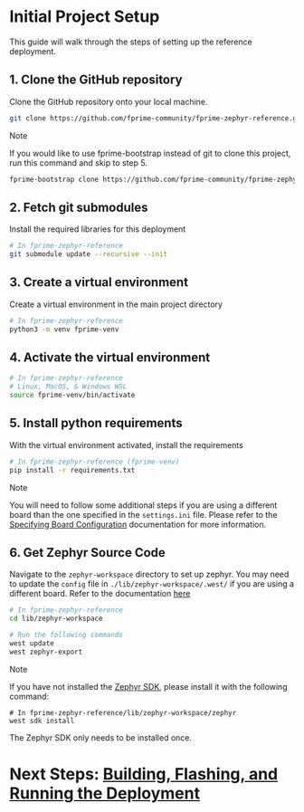 # Initial Project Setup

This guide will walk through the steps of setting up the reference deployment.

<!-- TODO: UPDATE REPO NAME -->
## 1. Clone the GitHub repository
Clone the GitHub repository onto your local machine.
```sh
git clone https://github.com/fprime-community/fprime-zephyr-reference.git
```

> [!NOTE]
> If you would like to use fprime-bootstrap instead of git to clone this project, run this command and skip to step 5.
> ```sh
> fprime-bootstrap clone https://github.com/fprime-community/fprime-zephyr-reference.git
> ```

## 2. Fetch git submodules
Install the required libraries for this deployment
```sh
# In fprime-zephyr-reference
git submodule update --recursive --init
```

## 3. Create a virtual environment
Create a virtual environment in the main project directory

```sh
# In fprime-zephyr-reference
python3 -m venv fprime-venv
```

## 4. Activate the virtual environment

```sh
# In fprime-zephyr-reference
# Linux, MacOS, & Windows WSL
source fprime-venv/bin/activate
```

## 5. Install python requirements
With the virtual environment activated, install the requirements
```sh
# In fprime-zephyr-reference (fprime-venv)
pip install -r requirements.txt
```

 > [!NOTE]
 > You will need to follow some additional steps if you are using a different board than the one specified in the `settings.ini` file. Please refer to the [Specifying Board Configuration][specifying-board-configuration] documentation for more information.


## 6. Get Zephyr Source Code
Navigate to the `zephyr-workspace` directory to set up zephyr. You may need to update the `config` file in `./lib/zephyr-workspace/.west/` if you are using a different board. Refer to the documentation [here][specifying-board-configuration]
```sh
# In fprime-zephyr-reference
cd lib/zephyr-workspace

# Run the following commands
west update
west zephyr-export
```

> [!NOTE]
> If you have not installed the [Zephyr SDK](https://docs.zephyrproject.org/latest/develop/toolchains/zephyr_sdk.html#toolchain-zephyr-sdk), please install it with the following command:
> ```shell
> # In fprime-zephyr-reference/lib/zephyr-workspace/zephyr
> west sdk install
> ```
> The Zephyr SDK only needs to be installed once.

# Next Steps: [Building, Flashing, and Running the Deployment][build-flash-run]

<!-- Links -->
[build-flash-run]: ./build-flash-run.md
[specifying-board-configuration]: ../additional-resources/specifying-board-configuration.md